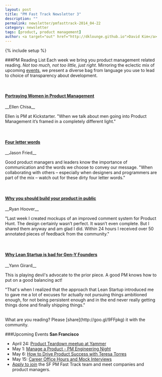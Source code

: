 ```yaml
---
layout: post
title: "PM Fast Track Newsletter 3"
description: ""
permalink: newsletter/pmfasttrack-2014_04-22
category: newsletter
tags: [product, product management]
author: <a target="out" href="http://dklounge.github.io">David Kim</a>
---
```

{% include setup %}

###PM Reading List
Each week we bring you product management related reading. _Not too much, not too little, just right_. Mirroring the eclectic mix of upcoming [events](http://meetup.com/productmanagementfasttrack), we present a diverse bag from language you use to lead to choice of transparency about development.

<br />

<h4><a target="out" href="http://blog.ellenchisa.com/2014/04/06/portraying-women-in-product-management/">Portraying Women in Product Management</a></h4>
__Ellen Chisa__

Ellen is PM at Kickstarter. "When we talk about men going into Product Management it’s framed in a completely different light."

<br />
<h4><a target="out" href="http://signalvnoise.com/posts/439-four-letter-words">Four letter words</a></h4>
__Jason Fried__

Good product managers and leaders know the importance of communication and the words we choose to convey our message. "When collaborating with others – especially when designers and programmers are part of the mix – watch out for these dirty four letter words."

<br />
<h4><a target="out" href="http://thenextweb.com/dd/2014/04/21/build-product-public/">Why you should build your product in public</a></h4>
__Ryan Hoover__

"Last week I created mockups of an improved comment system for Product Hunt. The design certainly wasn’t perfect. It wasn’t even complete. But I shared them anyway and am glad I did. Within 24 hours I received over 50 annotated pieces of feedback from the community."

<br />
<h4><a target="out" href="http://yanngirard.typepad.com/yanns_blog/2014/01/why-lean-startup-is-bad-for-gen-y-founders.html">Why Lean Startup is bad for Gen-Y Founders</a></h4>
__Yann Girard__

This is playing devil\'s advocate to the prior piece. A good PM knows how to put on a good balancing act!

"That's when I realized that the approach that Lean Startup introduced me to gave me a lot of excuses for actually not pursuing things ambitioned enough, for not being persistent enough and in the end never really getting things done and finally shipping things."

<br />
What are you reading? Please [share](http://goo.gl/9FFpkg) it with the community.

###Upcoming Events
__San Francisco__

* April 24: [Product Teardown meetup at Yammer](http://goo.gl/KvYIvQ)
* May 1: [Manage a Product - PM Engineering Night](http://goo.gl/yPBJrZ)
* May 6: [How to Drive Product Success with Teresa Torres](http://goo.gl/r7QTvw)
* May 15: [Career Office Hours and Mock Interviews](http://goo.gl/JwRSFF)
* [Apply to join](http://goo.gl/PDWGRI) the SF PM Fast Track team and meet companies and product managers.
